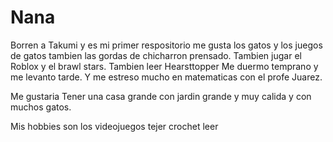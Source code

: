 # Nana
Borren a Takumi y es mi primer respositorio
me gusta los gatos y los juegos de gatos tambien las gordas de chicharron prensado.
Tambien jugar el Roblox y el brawl stars.
Tambien leer Hearsttopper 
Me duermo temprano y me levanto tarde.
Y me estreso mucho en matematicas con el profe Juarez.

Me gustaria Tener una casa grande con jardin grande y muy calida y con muchos gatos.

Mis hobbies son 
los videojuegos 
tejer crochet 
leer 

